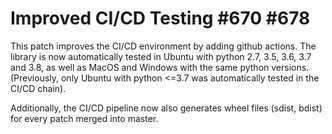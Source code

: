 # Improved CI/CD Testing #670 #678

This patch improves the CI/CD environment by adding
github actions. The library is now automatically tested
in Ubuntu with python 2.7, 3.5, 3.6, 3.7 and 3.8,
as well as MacOS and Windows with the same python
versions. (Previously, only Ubuntu with python <=3.7
was automatically tested in the CI/CD chain).

Additionally, the CI/CD pipeline now also generates
wheel files (sdist, bdist) for every patch merged
into master.
